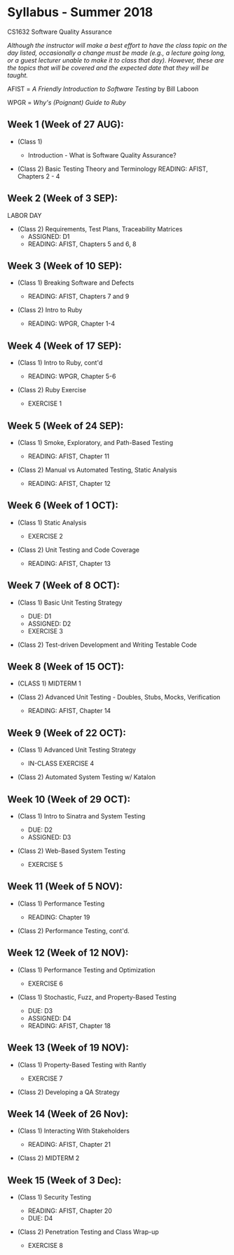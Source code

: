 # Syllabus - Summer 2018
CS1632 Software Quality Assurance

_Although the instructor will make a best effort to have the class topic on the day listed, occasionally a change must be made (e.g., a lecture going long, or a guest lecturer unable to make it to class that day).  However, these are the topics that will be covered and the expected date that they will be taught._

AFIST = _A Friendly Introduction to Software Testing_ by Bill Laboon

WPGR = _Why's (Poignant) Guide to Ruby_

## Week 1 (Week of 27 AUG):

* (Class 1)
  * Introduction - What is Software Quality Assurance?

* (Class 2) Basic Testing Theory and Terminology
    READING: AFIST, Chapters 2 - 4

## Week 2 (Week of 3 SEP):

LABOR DAY

* (Class 2) Requirements, Test Plans, Traceability Matrices
  * ASSIGNED: D1
  * READING: AFIST, Chapters 5 and 6, 8

## Week 3 (Week of 10 SEP):

* (Class 1) Breaking Software and Defects
  * READING: AFIST, Chapters 7 and 9

* (Class 2) Intro to Ruby
  * READING: WPGR, Chapter 1-4

## Week 4 (Week of 17 SEP):

* (Class 1) Intro to Ruby, cont'd
  * READING: WPGR, Chapter 5-6

* (Class 2) Ruby Exercise
  * EXERCISE 1

## Week 5 (Week of 24 SEP):

* (Class 1) Smoke, Exploratory, and Path-Based Testing
  * READING: AFIST, Chapter 11

* (Class 2) Manual vs Automated Testing, Static Analysis
  * READING: AFIST, Chapter 12

## Week 6 (Week of 1 OCT):

* (Class 1) Static Analysis
  * EXERCISE 2

* (Class 2) Unit Testing and Code Coverage
  * READING: AFIST, Chapter 13

## Week 7 (Week of 8 OCT):

* (Class 1) Basic Unit Testing Strategy
  * DUE: D1
  * ASSIGNED: D2
  * EXERCISE 3

* (Class 2) Test-driven Development and Writing Testable Code

## Week 8 (Week of 15 OCT):

* (CLASS 1) MIDTERM 1

* (Class 2) Advanced Unit Testing - Doubles, Stubs, Mocks, Verification
  * READING: AFIST, Chapter 14

## Week 9 (Week of 22 OCT):

* (Class 1) Advanced Unit Testing Strategy
  * IN-CLASS EXERCISE 4

* (Class 2) Automated System Testing w/ Katalon

## Week 10 (Week of 29 OCT):

* (Class 1) Intro to Sinatra and System Testing
  * DUE: D2
  * ASSIGNED: D3

* (Class 2) Web-Based System Testing
  * EXERCISE 5

## Week 11 (Week of 5 NOV):

* (Class 1) Performance Testing
  * READING: Chapter 19

* (Class 2) Performance Testing, cont'd.

## Week 12 (Week of 12 NOV):

* (Class 1) Performance Testing and Optimization
  * EXERCISE 6

* (Class 1) Stochastic, Fuzz, and Property-Based Testing
  * DUE: D3
  * ASSIGNED: D4
  * READING: AFIST, Chapter 18

## Week 13 (Week of 19 NOV):

* (Class 1) Property-Based Testing with Rantly
  * EXERCISE 7

* (Class 2) Developing a QA Strategy

## Week 14 (Week of 26 Nov):

* (Class 1) Interacting With Stakeholders
  * READING: AFIST, Chapter 21

* (Class 2) MIDTERM 2

## Week 15 (Week of 3 Dec):

* (Class 1) Security Testing
  * READING: AFIST, Chapter 20
  * DUE: D4

* (Class 2) Penetration Testing and Class Wrap-up
  * EXERCISE 8
